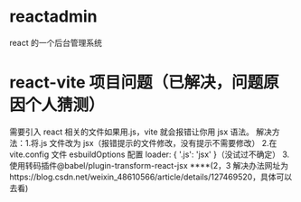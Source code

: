 # reactadmin

react 的一个后台管理系统

# react-vite 项目问题（已解决，问题原因个人猜测）

需要引入 react 相关的文件如果用.js，vite 就会报错让你用 jsx 语法。
解决方法：1.将.js 文件改为 jsx（报错提示的文件修改，没有提示不需要修改） 2.在 vite.config 文件 esbuildOptions 配置 loader: { '.js': 'jsx' }（没试过不确定） 3.使用转码插件@babel/plugin-transform-react-jsx
\*\*\*\*(2，3 解决办法网址为https://blog.csdn.net/weixin_48610566/article/details/127469520，具体可以去看)
